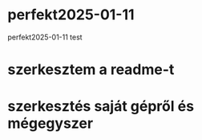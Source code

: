 # perfekt2025-01-11
perfekt2025-01-11 test
# szerkesztem a readme-t
# szerkesztés saját gépről és mégegyszer
